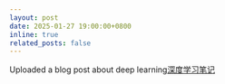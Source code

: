 ```yaml
---
layout: post
date: 2025-01-27 19:00:00+0800
inline: true
related_posts: false
---
```


Uploaded a blog post about deep learning[深度学习笔记](../posts/DeepLearning/)
